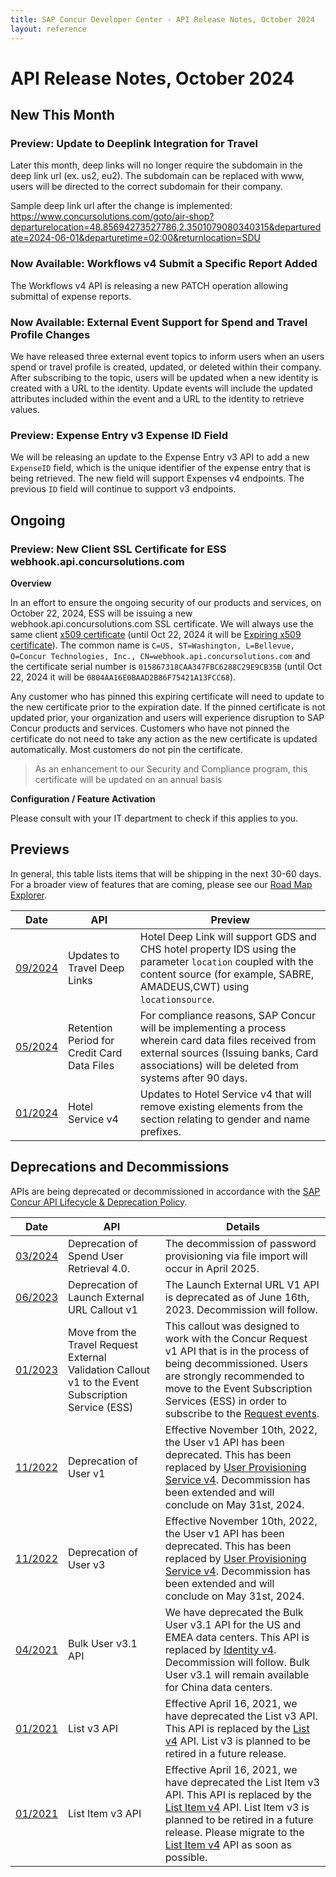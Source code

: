 ```yaml
---
title: SAP Concur Developer Center - API Release Notes, October 2024
layout: reference
---
```

# API Release Notes, October 2024

## New This Month

### Preview: Update to Deeplink Integration for Travel

Later this month, deep links will no longer require the subdomain in the deep link url (ex. us2, eu2). The subdomain can be replaced with www, users will be directed to the correct subdomain for their company.
 
Sample deep link url after the change is implemented:
https://www.concursolutions.com/goto/air-shop?departurelocation=48.85694273527786,2.3501079080340315&departuredate=2024-06-01&departuretime=02:00&returnlocation=SDU

### Now Available: Workflows v4 Submit a Specific Report Added

The Workflows v4 API is releasing a new PATCH operation allowing submittal of expense reports.

### Now Available: External Event Support for Spend and Travel Profile Changes

We have released three external event topics to inform users when an users spend or travel profile is created, updated, or deleted within their company. After subscribing to the topic, users will be updated when a new identity is created with a URL to the identity. Update events will include the updated attributes included within the event and a URL to the identity to retrieve values.

### Preview: Expense Entry v3 Expense ID Field

We will be releasing an update to the Expense Entry v3 API to add a new `ExpenseID` field, which is the unique identifier of the expense entry that is being retrieved. The new field will support Expenses v4 endpoints. The previous `ID` field will continue to support v3 endpoints.

## Ongoing

### Preview: New Client SSL Certificate for ESS webhook.api.concursolutions.com

**Overview**

In an effort to ensure the ongoing security of our products and services, on October 22, 2024, ESS will be issuing a new webhook.api.concursolutions.com SSL certificate. We will always use the same client [x509 certificate](./2025.webhook.api.concursolutions.com.pem)  (until Oct 22, 2024 it will be [Expiring x509 certificate](./2024.webhook.api.concursolutions.com.pem)). The common name is `C=US, ST=Washington, L=Bellevue, O=Concur Technologies, Inc., CN=webhook.api.concursolutions.com` and the certificate serial number is `015867318CAA347FBC6288C29E9CB35B` (until Oct 22, 2024 it will be `0804AA16E0BAAD2B86F75421A13FCC68`).

Any customer who has pinned this expiring certificate will need to update to the new certificate prior to the expiration date. If the pinned certificate is not updated prior, your organization and users will experience disruption to SAP Concur products and services. Customers who have not pinned the certificate do not need to take any action as the new certificate is updated automatically. Most customers do not pin the certificate.

> As an enhancement to our Security and Compliance program, this certificate will be updated on an annual basis

**Configuration / Feature Activation**

Please consult with your IT department to check if this applies to you.

## Previews

In general, this table lists items that will be shipping in the next 30-60 days. For a broader view of features that are coming, please see our [Road Map Explorer](https://roadmaps.sap.com/board?PRODUCT=089E017A62AB1EDA94C15F5EDB3400E1&range=CURRENT-LAST#Q3%202024).

Date|API|Preview
---|---|---
[09/2024](/tools-support/release-notes/api/2024-09-12.html)|Updates to Travel Deep Links|Hotel Deep Link will support GDS and CHS hotel property IDS using the parameter `location` coupled with the content source (for example, SABRE, AMADEUS,CWT) using `locationsource`.
[05/2024](/tools-support/release-notes/api/2024-05-09.html)|Retention Period for Credit Card Data Files|For compliance reasons, SAP Concur will be implementing a process wherein card data files received from external sources (Issuing banks, Card associations) will be deleted from systems after 90 days.
[01/2024](/tools-support/release-notes/api/2024-01-11.html)|Hotel Service v4|Updates to Hotel Service v4 that will remove existing elements from the <Profiles> section relating to gender and name prefixes.

## Deprecations and Decommissions

APIs are being deprecated or decommissioned in accordance with the [SAP Concur API Lifecycle & Deprecation Policy](/tools-support/deprecation-policy.html).

Date|API|Details
---|---|---
[03/2024](/tools/support/release-notes/api/2024-03-14.html)|Deprecation of Spend User Retrieval 4.0.|The decommission of password provisioning via file import will occur in April 2025.
[06/2023](/tools-support/release-notes/api/2023-06-02.html)|Deprecation of Launch External URL Callout v1|The Launch External URL V1 API is deprecated as of June 16th, 2023. Decommission will follow.
[01/2023](/tools-support/release-notes/api/2023-01-05.html)|Move from the Travel Request External Validation Callout v1 to the Event Subscription Service (ESS)|This callout was designed to work with the Concur Request v1 API that is in the process of being decommissioned. Users are strongly recommended to move to the Event Subscription Services (ESS) in order to subscribe to the [Request events](https://developer.concur.com/api-reference/ess/v4.event-subscription.html).
[11/2022](/tools-support/release-notes/api/archive/2022-11-10.html)|Deprecation of User v1|Effective November 10th, 2022, the User v1 API has been deprecated. This has been replaced by [User Provisioning Service v4](/api-reference/user-provisioning/v4.user-provisioning.html). Decommission has been extended and will conclude on May 31st, 2024.
[11/2022](/tools-support/release-notes/api/archive/2022-11-10.html)|Deprecation of User v3|Effective November 10th, 2022, the User v1 API has been deprecated. This has been replaced by [User Provisioning Service v4](/api-reference/user-provisioning/v4.user-provisioning.html). Decommission has been extended and will conclude on May 31st, 2024.
[04/2021](/tools-support/release-notes/api/archive/2021-04-16.html#planned-deprecation-bulk-user)|Bulk User v3.1 API|We have deprecated the Bulk User v3.1 API for the US and EMEA data centers. This API is replaced by [Identity v4](/api-reference/profile/v4.identity.html). Decommission will follow. Bulk User v3.1 will remain available for China data centers.
[01/2021](/tools-support/release-notes/api/archive/2021-01-22.html#planned-list-deprecation)|List v3 API|Effective April 16, 2021, we have deprecated the List v3 API. This API is replaced by the [List v4](/api-reference/common/lists/v4.list.html) API. List v3 is planned to be retired in a future release.
[01/2021](/tools-support/release-notes/api/archive/2021-01-22.html#planned-list-item-deprecation)|List Item v3 API|Effective April 16, 2021, we have deprecated the List Item v3 API. This API is replaced by the [List Item v4](/api-reference/common/list-item/v4.list-item.html) API. List Item v3 is planned to be retired in a future release. Please migrate to the [List Item v4](/api-reference/common/list-item/v4.list-item.html) API as soon as possible.
